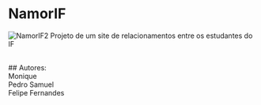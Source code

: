 # NamorIF
![NamorIF2](https://user-images.githubusercontent.com/108874841/204102894-8b312cd7-1b95-4882-89b4-9cfdf73e2e36.png)
Projeto de um site de relacionamentos entre os estudantes do IF<br>

<br>
## Autores:<br>
Monique<br>
Pedro Samuel<br>
Felipe Fernandes

